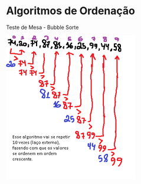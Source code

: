 # Algoritmos de Ordenação

Teste de Mesa - Bubble Sorte

![Teste de mesa bubble sort](src/imgs/BubbleSortAlg.png)